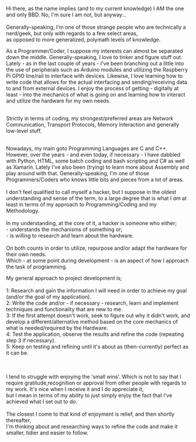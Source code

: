 <!---
TheOneAndOnlyBBD/TheOneAndOnlyBBD is a ✨ special ✨ repository because its `README.md` (this file) appears on your GitHub profile.
You can click the Preview link to take a look at your changes.
--->

Hi there, as the name implies (and to my current knowledge) I AM the one and only BBD. No, I'm sure I am not, but anyway...
<br><br>
Generally-speaking, I'm one of those strange people who are technically a nerd/geek, but only with regards to a few select areas,<br>
as opposed to more generalized, polymath levels of knowledge.
<br>
<p>As a Programmer/Coder, I suppose my interests can almost be separated down the middle. Generally-speaking, I love to tinker and figure stuff out.
Lately - as in the last couple of years - I've been branching out a little into the use of peripherals such as Arduino modules
and utilizing the Raspberry Pi GPIO line/rail to interface with devices. Likewise, I love learning how to write code that allows for the
actual interfacing and sending/receiving data to and from external devices. I enjoy the process of getting - digitally at least - into the mechanics of 
what is going on and learning how to interact and utilize the hardware for my own needs.</p> 
<br>
Strictly in terms of coding, my strongest/preferred areas are Network Communication, Transport Protocols, Memory Interaction and generally low-level stuff.
<br>
<br>
<p>
Nowadays, my main goto Programming Languages are C and C++. However, over the years - and even today, if necessary - I have dabbled with Python, HTML, some batch coding and bash scripting and C# as well as Xamarin.
Lately I've also been (trying) to learn more about Assembly and play around with that. Generally-speaking, I'm one of those Programmers/Coders who knows little bits and pieces from a lot of areas.<br><br>
I don't feel qualified to call myself a hacker, but I suppose in the oldest understanding and sense of the term, to a large degree that is what I <i>am</i> at least in terms of my approach to Programming/Coding and my Methodology.
<br><br>In my understanding, at the core of it, a hacker is someone who either;<br> 
- understands the mechanisms of something or;<br>- is willing to research and learn about the hardware.<br><br>On both counts in order to utilize, repurpose and/or adapt the hardware for their own needs.
<br>
Which - at some point during development - is an aspect of how I approach the task of programming.
</p>
<p>
My general approach to project development is;
<br><br>
1: Research and gain the information I will need in order to achieve my goal (and/or the goal of my application).<br>
2: Write the code and/or - if necessary - research, learn and implement techniques and functionality that are new to me.<br>
3: If the first attempt doesn't work, seek to figure out why it didn't work, and develop a different/alternative method based on the core mechanics of what is needed/required by the Hardware.<br>
4: Test the application, observe the results and refine the code (repeating step 3 if necessary).<br>
5: Keep on testing and refining until it's about as (then-currently) perfect as it can be.<br>
</p>
<br>
<br>
I tend to struggle with enjoying the 'small wins'. Which is not to say that I require gratitude,recognition or approval from other people with regards to my work. It's nice when I receive it and I do appreciate it,<br>but I mean in terms of my ability to just simply enjoy the fact that I've achieved what I set out to do.<br><br>The closest I come to that kind of enjoyment is relief, and then shortly thereafter,<br>I'm thinking about and researching ways to refine the code and make it smaller, tidier and easier to follow.
